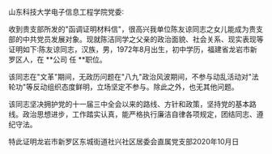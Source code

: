山东科技大学电子信息工程学院党委∶

收到贵支部所发的"函调证明材料信"，很高兴我单位陈友谅同志之女儿能成为贵支部的中共党员发展对象。现就陈洁同学之父亲的政治面貌、社会关系、现实表现等证明如下∶陈友谅同志，汉族，男，1972年8月出生，初中学历，福建省龙岩市新罗区人，在 **公司  任 **职位。

该同志在"文革"期间，无政历问题在"八九"政治风波期间，不参与动乱活动对"法轮功"等反动组织态度鲜明，立场坚定不参与。除此之外，也无其他问题。

该同志坚决拥护党的十一届三中全会以来的路线、方针和政策，坚持党的基本路线。政治思想进步，工作踏实认真，能严格执行廉洁自律各项规定，团结同志、遵纪守法。

特此证明龙岩市新罗区东城街道社兴社区居委会直属党支部2020年10月日